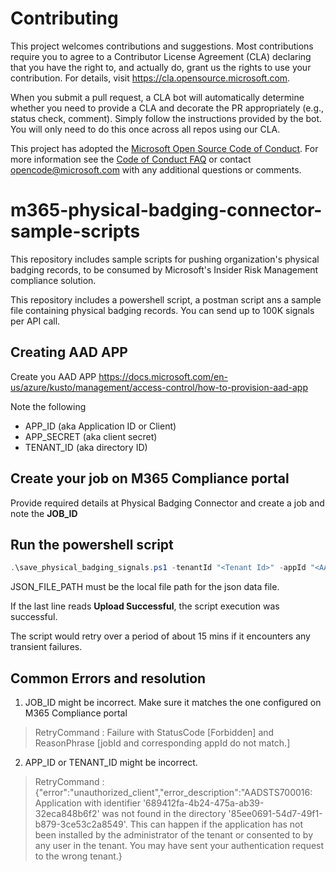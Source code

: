 # Contributing

This project welcomes contributions and suggestions.  Most contributions require you to agree to a
Contributor License Agreement (CLA) declaring that you have the right to, and actually do, grant us
the rights to use your contribution. For details, visit https://cla.opensource.microsoft.com.

When you submit a pull request, a CLA bot will automatically determine whether you need to provide
a CLA and decorate the PR appropriately (e.g., status check, comment). Simply follow the instructions
provided by the bot. You will only need to do this once across all repos using our CLA.

This project has adopted the [Microsoft Open Source Code of Conduct](https://opensource.microsoft.com/codeofconduct/).
For more information see the [Code of Conduct FAQ](https://opensource.microsoft.com/codeofconduct/faq/) or
contact [opencode@microsoft.com](mailto:opencode@microsoft.com) with any additional questions or comments.

# m365-physical-badging-connector-sample-scripts
This repository includes sample scripts for pushing organization's physical badging records, to be consumed by Microsoft's Insider Risk Management compliance solution. 

This repository includes a powershell script, a postman script ans a sample file containing physical badging records. You can send up to 100K signals per API call.

## Creating AAD APP

Create you AAD APP https://docs.microsoft.com/en-us/azure/kusto/management/access-control/how-to-provision-aad-app

 Note the following
 - APP_ID (aka Application ID or Client)
 - APP_SECRET (aka client secret)
 - TENANT_ID (aka directory ID)

## Create your job on M365 Compliance portal

Provide required details at Physical Badging Connector and create a job and note the **JOB_ID**

## Run the powershell script
```powershell
.\save_physical_badging_signals.ps1 -tenantId "<Tenant Id>" -appId "<AAD App Id>" -appSecret "<AAD App Secret>" -jobId "<Job Id>" -jsonFilePath "<JSON_FILE_PATH>"
```

JSON_FILE_PATH must be the local file path for the json data file.

If the last line reads **Upload Successful**, the script execution was successful.

The script would retry  over a period of about 15 mins if it encounters any transient failures.

## Common Errors and resolution

1. JOB_ID might be incorrect. Make sure it matches the one configured on M365 Compliance portal

> RetryCommand : Failure with StatusCode [Forbidden] and ReasonPhrase [jobId and corresponding appId do not match.]
> 

2. APP_ID or TENANT_ID might be incorrect.

> RetryCommand : {"error":"unauthorized_client","error_description":"AADSTS700016: Application with identifier '689412fa-4b24-475a-ab39-32eca848b6f2' was 
> not found in the directory '85ee0691-54d7-49f1-b879-3ce53c2a8549'. This can happen if the application has not been installed by the administrator of the 
> tenant or consented to by any user in the tenant. You may have sent your authentication request to the wrong tenant.}